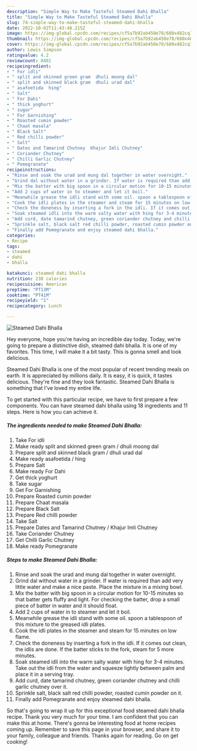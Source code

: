 ```yaml
---
description: "Simple Way to Make Tasteful Steamed Dahi Bhalla"
title: "Simple Way to Make Tasteful Steamed Dahi Bhalla"
slug: 74-simple-way-to-make-tasteful-steamed-dahi-bhalla
date: 2022-10-02T11:43:48.215Z
image: https://img-global.cpcdn.com/recipes/cf5a7b92ab450e78/680x482cq70/steamed-dahi-bhalla-recipe-main-photo.jpg
thumbnail: https://img-global.cpcdn.com/recipes/cf5a7b92ab450e78/680x482cq70/steamed-dahi-bhalla-recipe-main-photo.jpg
cover: https://img-global.cpcdn.com/recipes/cf5a7b92ab450e78/680x482cq70/steamed-dahi-bhalla-recipe-main-photo.jpg
author: Lewis Simpson
ratingvalue: 4.2
reviewcount: 8481
recipeingredient:
- " For idli"
- " split and skinned green gram  dhuli moong dal"
- " split and skinned black gram  dhuli urad dal"
- " asafoetida  hing"
- " Salt"
- " For Dahi"
- " thick yoghurt"
- " sugar"
- " For Garnishing"
- " Roasted cumin powder"
- " Chaat masala"
- " Black Salt"
- " Red chilli powder"
- " Salt"
- " Dates and Tamarind Chutney  Khajur Imli Chutney"
- " Coriander Chutney"
- " Chilli Garlic Chutney"
- " Pomegranate"
recipeinstructions:
- "Rinse and soak the urad and mung dal together in water overnight."
- "Grind dal without water in a grinder. If water is required than add very little water and make a nice paste. Place the mixture in a mixing bowl."
- "Mix the batter with big spoon in a circular motion for 10-15 minutes so that batter gets fluffy and light. For checking the batter, drop a small piece of batter in water and it should float."
- "Add 2 cups of water in to steamer and let it boil."
- "Meanwhile grease the idli stand with some oil. spoon a tablespoon of this mixture to the greased idli plates."
- "Cook the idli plates in the steamer and steam for 15 minutes on low flame."
- "Check the doneness by inserting a fork in the idli. If it comes out clean, the idlis are done. If the batter sticks to the fork, steam for 5 more minutes."
- "Soak steamed idli into the warm salty water with hing for 3-4 minutes. Take out the idli from the water and squeeze lightly between palm and place it in a serving tray."
- "Add curd, date tamarind chutney, green coriander chutney and chilli garlic chutney over it."
- "Sprinkle salt, black salt red chilli powder, roasted cumin powder on it."
- "Finally add Pomegranate and enjoy steamed dahi bhalla."
categories:
- Recipe
tags:
- steamed
- dahi
- bhalla

katakunci: steamed dahi bhalla 
nutrition: 238 calories
recipecuisine: American
preptime: "PT13M"
cooktime: "PT41M"
recipeyield: "1"
recipecategory: Lunch

---
```



![Steamed Dahi Bhalla](https://img-global.cpcdn.com/recipes/cf5a7b92ab450e78/680x482cq70/steamed-dahi-bhalla-recipe-main-photo.jpg)

Hey everyone, hope you're having an incredible day today. Today, we're going to prepare a distinctive dish, steamed dahi bhalla. It is one of my favorites. This time, I will make it a bit tasty. This is gonna smell and look delicious.



Steamed Dahi Bhalla is one of the most popular of recent trending meals on earth. It is appreciated by millions daily. It is easy, it is quick, it tastes delicious. They're fine and they look fantastic. Steamed Dahi Bhalla is something that I've loved my entire life.


To get started with this particular recipe, we have to first prepare a few components. You can have steamed dahi bhalla using 18 ingredients and 11 steps. Here is how you can achieve it.

<!--inarticleads1-->

##### The ingredients needed to make Steamed Dahi Bhalla:

1. Take  For idli
1. Make ready  split and skinned green gram / dhuli moong dal
1. Prepare  split and skinned black gram / dhuli urad dal
1. Make ready  asafoetida / hing
1. Prepare  Salt
1. Make ready  For Dahi
1. Get  thick yoghurt
1. Take  sugar
1. Get  For Garnishing
1. Prepare  Roasted cumin powder
1. Prepare  Chaat masala
1. Prepare  Black Salt
1. Prepare  Red chilli powder
1. Take  Salt
1. Prepare  Dates and Tamarind Chutney / Khajur Imli Chutney
1. Take  Coriander Chutney
1. Get  Chilli Garlic Chutney
1. Make ready  Pomegranate




<!--inarticleads2-->

##### Steps to make Steamed Dahi Bhalla:

1. Rinse and soak the urad and mung dal together in water overnight.
1. Grind dal without water in a grinder. If water is required than add very little water and make a nice paste. Place the mixture in a mixing bowl.
1. Mix the batter with big spoon in a circular motion for 10-15 minutes so that batter gets fluffy and light. For checking the batter, drop a small piece of batter in water and it should float.
1. Add 2 cups of water in to steamer and let it boil.
1. Meanwhile grease the idli stand with some oil. spoon a tablespoon of this mixture to the greased idli plates.
1. Cook the idli plates in the steamer and steam for 15 minutes on low flame.
1. Check the doneness by inserting a fork in the idli. If it comes out clean, the idlis are done. If the batter sticks to the fork, steam for 5 more minutes.
1. Soak steamed idli into the warm salty water with hing for 3-4 minutes. Take out the idli from the water and squeeze lightly between palm and place it in a serving tray.
1. Add curd, date tamarind chutney, green coriander chutney and chilli garlic chutney over it.
1. Sprinkle salt, black salt red chilli powder, roasted cumin powder on it.
1. Finally add Pomegranate and enjoy steamed dahi bhalla.




So that's going to wrap it up for this exceptional food steamed dahi bhalla recipe. Thank you very much for your time. I am confident that you can make this at home. There's gonna be interesting food at home recipes coming up. Remember to save this page in your browser, and share it to your family, colleague and friends. Thanks again for reading. Go on get cooking!
